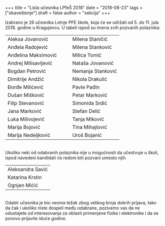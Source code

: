 +++
title = "Lista učesnika LPfeŠ 2018"
date = "2018-06-23"
tags = ["obaveštenje"]
draft = false
author = "sekcija"
+++

Izabrano je 26 učesnika Letnje PFE škole, koja će se održati od 5. do 11. jula 2018. godine u Kragujevcu. U tabeli ispod su imena svih pozvanih polaznika:

<!--more-->
 
| | |
|-------------------------|--------------------|
| Aleksa Jovanović     &nbsp; &nbsp; &nbsp; &nbsp;| Milena Staničić    |
| Anđela Radojević     &nbsp; &nbsp; &nbsp; &nbsp;| Milena Stanković   |
| Anđelina Maksimović  &nbsp; &nbsp; &nbsp; &nbsp;| Milica Tomić       |
| Andrej Milisavljević &nbsp; &nbsp; &nbsp; &nbsp;| Nataša Jovanović   |
| Bogdan Petrović      &nbsp; &nbsp; &nbsp; &nbsp;| Nemanja Stanković  |
| Dimitrije Andžić     &nbsp; &nbsp; &nbsp; &nbsp;| Nikola Drakulić    |
| Đorđe Milićević      &nbsp; &nbsp; &nbsp; &nbsp;| Pavle Pađin        |
| Dušan Mišković       &nbsp; &nbsp; &nbsp; &nbsp;| Petar Marković     |
| Filip Stevanović     &nbsp; &nbsp; &nbsp; &nbsp;| Simonida Srdić     |
| Jana Marković        &nbsp; &nbsp; &nbsp; &nbsp;| Stefan Delić       |
| Luka Milivojević     &nbsp; &nbsp; &nbsp; &nbsp;| Tanja Miković      |
| Marija Bojović       &nbsp; &nbsp; &nbsp; &nbsp;| Tina Mihajlović    |
| Marija Nedeljković   &nbsp; &nbsp; &nbsp; &nbsp;| Uroš Bojanić       |
<br>
Ukoliko neki od odabranih polaznika nije u mogućnosti da učestvuje u školi, ispod navedeni kandidati će redom biti pozvani umesto njih.

|                  |
|------------------|
| Aleksandra Savić |
| Katarina Krstin  |
| Ognjen Mićić     |
<br>
Odabir učesnika je bio veoma težak zbog velikog broja dobrih prijava, tako da čak i ukoliko niste dospeli među odabrane, pozivamo vas da ne odustajete od interesovanja za oblasti primenjene fizike i elektronike i da se ponovo prijavite iduće godine.